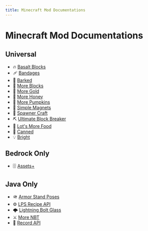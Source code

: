 ```yaml
---
title: Minecraft Mod Documentations
---
```


# Minecraft Mod Documentations

## Universal

- :fire: [Basalt Blocks](./basalt-blocks/index.md)
- :adhesive_bandage: [Bandages](./bandages/index.md)
- :evergreen_tree: [Barked](./barked/index.md)
- :bricks: [More Blocks](./more-blocks/index.md)
- :1st_place_medal: [More Gold](./more-gold/index.md)
- :bee: [More Honey](./more-honey/index.md)
- :jack_o_lantern: [More Pumpkins](./more-pumpkins/index.md)
- :magnet: [Simple Magnets](./simple-magnets/index.md)
- :egg: [Spawner Craft](./spawner-craft/index.md)
- :pick: [Ultimate Block Breaker](./ultimate-block-breaker/index.md)
- :hamburger: [Lot's More Food](./more-food/index.md)
- :canned_food: [Canned](./canned/index.md)
- :bulb: [Bright](./bright/index.md)

## Bedrock Only

- :file_cabinet: [Assets+](./assets-plus/index.md)

## Java Only

- :military_helmet: [Armor Stand Poses](./armor-stand-poses/index.md)
- :gear: [LPS Recipe API](./lps-recipe-core/index.md)
- :cloud_with_lightning: [Lightning Bolt Glass](./lightning-bolt-glass/index.md)
- :crossed_swords: [More NBT](./more-nbt/index.md)
- :musical_note: [Record API](./record-api/index.md)
